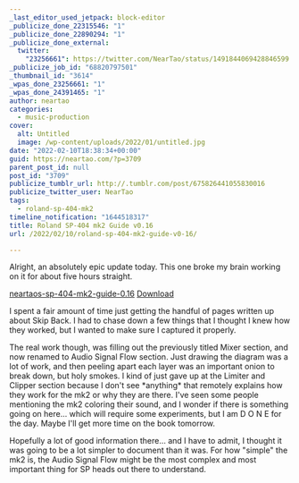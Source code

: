 ```yaml
---
_last_editor_used_jetpack: block-editor
_publicize_done_22315546: "1"
_publicize_done_22890294: "1"
_publicize_done_external:
  twitter:
    "23256661": https://twitter.com/NearTao/status/1491844069428846599
_publicize_job_id: "68820797501"
_thumbnail_id: "3614"
_wpas_done_23256661: "1"
_wpas_done_24391465: "1"
author: neartao
categories:
  - music-production
cover:
  alt: Untitled
  image: /wp-content/uploads/2022/01/untitled.jpg
date: "2022-02-10T18:38:34+00:00"
guid: https://neartao.com/?p=3709
parent_post_id: null
post_id: "3709"
publicize_tumblr_url: http://.tumblr.com/post/675826441055830016
publicize_twitter_user: NearTao
tags:
  - roland-sp-404-mk2
timeline_notification: "1644518317"
title: Roland SP-404 mk2 Guide v0.16
url: /2022/02/10/roland-sp-404-mk2-guide-v0-16/

---
```

Alright, an absolutely epic update today. This one broke my brain working on it for about five hours straight.

[neartaos-sp-404-mk2-guide-0.16](/wp-content/uploads/2022/02/neartaos-sp-404-mk2-guide-0.16.pdf) [Download](/wp-content/uploads/2022/02/neartaos-sp-404-mk2-guide-0.16.pdf)

I spent a fair amount of time just getting the handful of pages written up about Skip Back. I had to chase down a few things that I thought I knew how they worked, but I wanted to make sure I captured it properly.

The real work though, was filling out the previously titled Mixer section, and now renamed to Audio Signal Flow section. Just drawing the diagram was a lot of work, and then peeling apart each layer was an important onion to break down, but holy smokes. I kind of just gave up at the Limiter and Clipper section because I don't see \*anything\* that remotely explains how they work for the mk2 or why they are there. I've seen some people mentioning the mk2 coloring their sound, and I wonder if there is something going on here... which will require some experiments, but I am D O N E for the day. Maybe I'll get more time on the book tomorrow.

Hopefully a lot of good information there... and I have to admit, I thought it was going to be a lot simpler to document than it was. For how "simple" the mk2 is, the Audio Signal Flow might be the most complex and most important thing for SP heads out there to understand.

